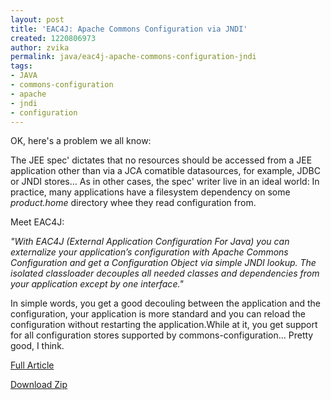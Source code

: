 ```yaml
---
layout: post
title: 'EAC4J: Apache Commons Configuration via JNDI'
created: 1220806973
author: zvika
permalink: java/eac4j-apache-commons-configuration-jndi
tags:
- JAVA
- commons-configuration
- apache
- jndi
- configuration
---
```

<p>OK, here's a problem we all know:</p><p>The JEE spec' dictates that no resources should be accessed from a JEE application other than via a JCA comatible datasources, for example, JDBC or JNDI stores... As in other cases, the spec' writer live in an ideal world: In practice, many applications have a filesystem dependency on some <em>product.home</em> directory whee they read configuration from.</p><p>Meet EAC4J:<em><br type="_moz" /></em></p><p><em>&quot;With EAC4J (External Application Configuration For Java) you can externalize your application&rsquo;s configuration with Apache Commons Configuration and get a Configuration Object via simple JNDI lookup. The isolated classloader decouples all needed classes and dependencies from your application except by one interface.&quot;</em></p><p>In simple words, you get a good decouling between the application and the configuration, your application is more standard and you can reload the configuration without restarting the application.While at it, you get support for all configuration stores supported by commons-configuration... Pretty good, I think.</p><p><a href="http://www.ibstaff.net/fmartinez/?p=52">Full Article</a></p><p><a href="http://www.ibstaff.net/fmartinez/wp-content/uploads/2008/08/eac4j.zip">Download Zip</a></p>
